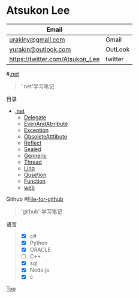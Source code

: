 # <a name ="title"/>    Atsukon Lee
|Email||
|----------------|---------------|
|urakiny@gmail.com|Gmail|
|yurakin@outlook.com|OutLook|
|https://twitter.com/Atsukon_Lee|twitter|


#[.net](https://github.com/Aisuko/.net/ ".net")

> '.net'学习笔记

<a name="index"/>   目录
-   [.net](https://github.com/Aisuko/.net ".net总结")
    -   [Delegate](.//C#/Delegate "委托")
    -   [EvenAndAtrribute](./EvenAndAtrribute "事件和委托")
    -   [Exception](./Exception "异常")
    -   [ObsoleteAtttibute](./ObsoleteAtttibute "特性")
    -   [Reflect](./Reflect "反射")
    -   [Sealed](./Sealed "密封类修饰符")
    -   [Genneric](./Genneric "泛型")
    -   [Thread](./Thread "线程")
    -   [Linq](./Linq "集成查询语言")
    -   [Qusetion](./Qusetion ".net面试题集锦")
    -   [Function](./Function ".net函数")
    -   [web](./web)

<a name="request"/>     Github
#[File-for-github](https://github.com/Aisuko/.net/tree/File-for-github "file for github")
> 'github' 学习笔记

<a name="language"/>    语言 
>   -   [x] c#
>   -   [x] Python
>   -   [x] ORACLE
>   -   [ ] C++
>   -   [x] sql
>   -   [x] Node.js
>   -   [x] c

[Top](#title)   
